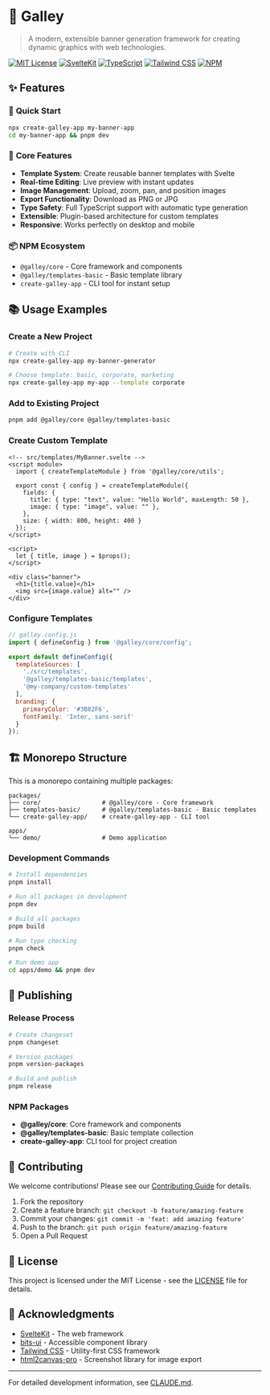# 🎨 Galley

> A modern, extensible banner generation framework for creating dynamic graphics with web technologies.

[![MIT License](https://img.shields.io/badge/License-MIT-green.svg)](https://choosealicense.com/licenses/mit/)
[![SvelteKit](https://img.shields.io/badge/SvelteKit-FF3E00?logo=svelte&logoColor=white)](https://kit.svelte.dev/)
[![TypeScript](https://img.shields.io/badge/TypeScript-3178C6?logo=typescript&logoColor=white)](https://www.typescriptlang.org/)
[![Tailwind CSS](https://img.shields.io/badge/Tailwind_CSS-38B2AC?logo=tailwind-css&logoColor=white)](https://tailwindcss.com/)
[![NPM](https://img.shields.io/badge/NPM-CB3837?logo=npm&logoColor=white)](https://www.npmjs.com/package/@galley/core)

## ✨ Features

### 🚀 **Quick Start**
```bash
npx create-galley-app my-banner-app
cd my-banner-app && pnpm dev
```

### 🎯 **Core Features**
- **Template System**: Create reusable banner templates with Svelte
- **Real-time Editing**: Live preview with instant updates  
- **Image Management**: Upload, zoom, pan, and position images
- **Export Functionality**: Download as PNG or JPG
- **Type Safety**: Full TypeScript support with automatic type generation
- **Extensible**: Plugin-based architecture for custom templates
- **Responsive**: Works perfectly on desktop and mobile

### 📦 **NPM Ecosystem**
- `@galley/core` - Core framework and components
- `@galley/templates-basic` - Basic template library
- `create-galley-app` - CLI tool for instant setup

## 📚 Usage Examples

### Create a New Project
```bash
# Create with CLI
npx create-galley-app my-banner-generator

# Choose template: basic, corporate, marketing
npx create-galley-app my-app --template corporate
```

### Add to Existing Project  
```bash
pnpm add @galley/core @galley/templates-basic
```

### Create Custom Template
```svelte
<!-- src/templates/MyBanner.svelte -->
<script module>
  import { createTemplateModule } from '@galley/core/utils';

  export const { config } = createTemplateModule({
    fields: {
      title: { type: "text", value: "Hello World", maxLength: 50 },
      image: { type: "image", value: "" },
    },
    size: { width: 800, height: 400 }
  });
</script>

<script>
  let { title, image } = $props();
</script>

<div class="banner">
  <h1>{title.value}</h1>
  <img src={image.value} alt="" />
</div>
```

### Configure Templates
```javascript
// galley.config.js
import { defineConfig } from '@galley/core/config';

export default defineConfig({
  templateSources: [
    './src/templates',
    '@galley/templates-basic/templates',
    '@my-company/custom-templates'
  ],
  branding: {
    primaryColor: '#3B82F6',
    fontFamily: 'Inter, sans-serif'
  }
});
```

## 🏗️ Monorepo Structure

This is a monorepo containing multiple packages:

```
packages/
├── core/                 # @galley/core - Core framework
├── templates-basic/      # @galley/templates-basic - Basic templates  
└── create-galley-app/    # create-galley-app - CLI tool

apps/
└── demo/                 # Demo application
```

### Development Commands

```bash
# Install dependencies
pnpm install

# Run all packages in development
pnpm dev

# Build all packages  
pnpm build

# Run type checking
pnpm check

# Run demo app
cd apps/demo && pnpm dev
```

## 🚀 Publishing

### Release Process
```bash
# Create changeset
pnpm changeset

# Version packages
pnpm version-packages

# Build and publish
pnpm release
```

### NPM Packages
- **@galley/core**: Core framework and components
- **@galley/templates-basic**: Basic template collection  
- **create-galley-app**: CLI tool for project creation


## 🤝 Contributing

We welcome contributions! Please see our [Contributing Guide](CONTRIBUTING.md) for details.

1. Fork the repository
2. Create a feature branch: `git checkout -b feature/amazing-feature`
3. Commit your changes: `git commit -m 'feat: add amazing feature'`
4. Push to the branch: `git push origin feature/amazing-feature`
5. Open a Pull Request

## 📄 License

This project is licensed under the MIT License - see the [LICENSE](LICENSE) file for details.

## 🙏 Acknowledgments

- [SvelteKit](https://kit.svelte.dev/) - The web framework
- [bits-ui](https://www.bits-ui.com/) - Accessible component library
- [Tailwind CSS](https://tailwindcss.com/) - Utility-first CSS framework
- [html2canvas-pro](https://html2canvas.hertzen.com/) - Screenshot library for image export

---

For detailed development information, see [CLAUDE.md](./CLAUDE.md).

